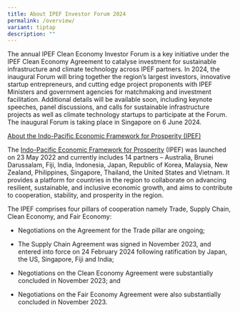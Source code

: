 ```yaml
---
title: About IPEF Investor Forum 2024
permalink: /overview/
variant: tiptap
description: ""
---
```

<p>The annual IPEF Clean Economy Investor Forum is a key initiative under
the IPEF Clean Economy Agreement to catalyse investment for sustainable
infrastructure and climate technology across IPEF partners. In 2024, the
inaugural Forum will bring together the region’s largest investors, innovative
startup entrepreneurs, and cutting edge project proponents with IPEF Ministers
and government agencies for matchmaking and investment facilitation. Additional
details will be available soon, including keynote speeches, panel discussions,
and calls for sustainable infrastructure projects as well as climate technology
startups to participate at the Forum. The inaugural Forum is taking place
in Singapore on 6 June 2024.</p>
<p><u>About the Indo-Pacific Economic Framework for Prosperity (IPEF)</u>
</p>
<p>The <a href="ipef.gov.sg" rel="noopener noreferrer nofollow" target="_blank">Indo-Pacific Economic Framework for Prosperity</a> (IPEF)
was launched on 23 May 2022 and currently includes 14 partners – Australia,
Brunei Darussalam, Fiji, India, Indonesia, Japan, Republic of Korea, Malaysia,
New Zealand, Philippines, Singapore, Thailand, the United States and Vietnam.
It provides a platform for countries in the region to collaborate on advancing
resilient, sustainable, and inclusive economic growth, and aims to contribute
to cooperation, stability, and prosperity in the region.</p>
<p>The IPEF comprises four pillars of cooperation namely Trade, Supply Chain,
Clean Economy, and Fair Economy:</p>
<ul data-tight="true" class="tight">
<li>
<p>Negotiations on the Agreement for the Trade pillar are ongoing;</p>
</li>
<li>
<p>The Supply Chain Agreement was signed in November 2023, and entered into
force on 24 February 2024 following ratification by Japan, the US, Singapore,
Fiji and India;</p>
</li>
<li>
<p>Negotiations on the Clean Economy Agreement were substantially concluded
in November 2023; and</p>
</li>
<li>
<p>Negotiations on the Fair Economy Agreement were also substantially concluded
in November 2023.</p>
</li>
</ul>
<p></p>
